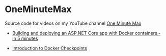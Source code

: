# OneMinuteMax
Source code for videos on my YouTube channel [One Minute Max](https://www.youtube.com/channel/UC75HhVM8vW-tekXtan94usg)

* [Building and deploying an ASP.NET Core app with Docker containers - in 5 minutes](https://www.youtube.com/playlist?list=PLt6J4vns3HFo4mbLhoYYK0dyre2ST7Oy1)

* [Introduction to Docker Checkpoints](https://www.youtube.com/playlist?list=PLt6J4vns3HFqqv9eBjpmdnlzZU6vlQnZ2)
